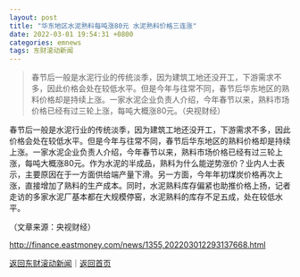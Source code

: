 ```yaml
---
layout: post
title: "华东地区水泥熟料每吨涨80元 水泥熟料价格三连涨"
date: 2022-03-01 19:54:31 +0800
categories: emnews
tags: 东财滚动新闻
---
```

> 春节后一般是水泥行业的传统淡季，因为建筑工地还没开工，下游需求不多，因此价格会处在较低水平。但是今年与往常不同，春节后华东地区的熟料价格却是持续上涨。一家水泥企业负责人介绍，今年春节以来，熟料市场价格已经有过三轮上涨，每吨大概涨80元。（央视财经）

<p>春节后一般是水泥行业的传统淡季，因为建筑工地还没开工，下游需求不多，因此价格会处在较低水平。但是今年与往常不同，春节后华东地区的熟料价格却是持续上涨。一家水泥企业负责人介绍，今年春节以来，熟料市场价格已经有过三轮上涨，每吨大概涨80元。作为水泥的半成品，熟料为什么能逆势涨价？业内人士表示，主要原因在于一方面供给端产量下滑。另一方面，今年年初煤炭价格再次上涨，直接增加了熟料的生产成本。同时，水泥熟料库存偏紧也助推价格上扬，记者走访的多家水泥厂基本都在大规模停窑，水泥熟料的库存不足五成，处在较低水平。</p><p class="em_media">（文章来源：央视财经）</p>

<http://finance.eastmoney.com/news/1355,202203012293137668.html>

[返回东财滚动新闻](//finews.withounder.com/emnews/)｜[返回首页](//finews.withounder.com/)
